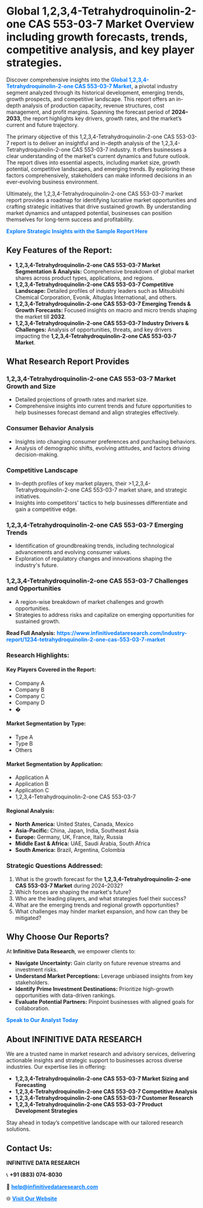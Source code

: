 <h1>Global 1,2,3,4-Tetrahydroquinolin-2-one CAS 553-03-7 Market Overview including growth forecasts, trends, competitive analysis, and key player strategies.</h1>
<p>
Discover comprehensive insights into the 
<a href="https://www.infinitivedataresearch.com/industry-report/1234-tetrahydroquinolin-2-one-cas-553-03-7-market" rel="dofollow" style="color: #007BFF; text-decoration: none;"><strong>Global 1,2,3,4-Tetrahydroquinolin-2-one CAS 553-03-7 Market</strong></a>, a pivotal industry segment analyzed through its historical development, emerging trends, growth prospects, and competitive landscape. This report offers an in-depth analysis of production capacity, revenue structures, cost management, and profit margins. Spanning the forecast period of <strong>2024–2033</strong>, the report highlights key drivers, growth rates, and the market’s current and future trajectory.
</p>
<p>
The primary objective of this 1,2,3,4-Tetrahydroquinolin-2-one CAS 553-03-7 report is to deliver an insightful and in-depth analysis of the 1,2,3,4-Tetrahydroquinolin-2-one CAS 553-03-7 industry. It offers businesses a clear understanding of the market's current dynamics and future outlook. The report dives into essential aspects, including market size, growth potential, competitive landscapes, and emerging trends. By exploring these factors comprehensively, stakeholders can make informed decisions in an ever-evolving business environment.
</p>
<p>
Ultimately, the 1,2,3,4-Tetrahydroquinolin-2-one CAS 553-03-7 market report provides a roadmap for identifying lucrative market opportunities and crafting strategic initiatives that drive sustained growth. By understanding market dynamics and untapped potential, businesses can position themselves for long-term success and profitability.
</p>
<p>
<a href="https://www.infinitivedataresearch.com/request-sample/reportId=103563" style="color: #007BFF; text-decoration: none;"><strong>Explore Strategic Insights with the Sample Report Here</strong></a>
</p>

<h2>Key Features of the Report:</h2>
<ul>
<li><strong>1,2,3,4-Tetrahydroquinolin-2-one CAS 553-03-7 Market Segmentation & Analysis:</strong> Comprehensive breakdown of global market shares across product types, applications, and regions.</li>
<li><strong>1,2,3,4-Tetrahydroquinolin-2-one CAS 553-03-7 Competitive Landscape:</strong> Detailed profiles of industry leaders such as Mitsubishi Chemical Corporation, Evonik, Altuglas International, and others.</li>
<li><strong>1,2,3,4-Tetrahydroquinolin-2-one CAS 553-03-7 Emerging Trends & Growth Forecasts:</strong> Focused insights on macro and micro trends shaping the market till <strong>2032</strong>.</li>
<li><strong>1,2,3,4-Tetrahydroquinolin-2-one CAS 553-03-7 Industry Drivers & Challenges:</strong> Analysis of opportunities, threats, and key drivers impacting the <strong>1,2,3,4-Tetrahydroquinolin-2-one CAS 553-03-7 Market</strong>.</li>
</ul>

<h2>What Research Report Provides</h2>
<h3>1,2,3,4-Tetrahydroquinolin-2-one CAS 553-03-7 Market Growth and Size</h3>
<ul>
<li>Detailed projections of growth rates and market size.</li>
<li>Comprehensive insights into current trends and future opportunities to help businesses forecast demand and align strategies effectively.</li>
</ul>

<h3>Consumer Behavior Analysis</h3>
<ul>
<li>Insights into changing consumer preferences and purchasing behaviors.</li>
<li>Analysis of demographic shifts, evolving attitudes, and factors driving decision-making.</li>
</ul>

<h3>Competitive Landscape</h3>
<ul>
<li>In-depth profiles of key market players, their >1,2,3,4-Tetrahydroquinolin-2-one CAS 553-03-7 market share, and strategic initiatives.</li>
<li>Insights into competitors' tactics to help businesses differentiate and gain a competitive edge.</li>
</ul>

<h3>1,2,3,4-Tetrahydroquinolin-2-one CAS 553-03-7 Emerging Trends</h3>
<ul>
<li>Identification of groundbreaking trends, including technological advancements and evolving consumer values.</li>
<li>Exploration of regulatory changes and innovations shaping the industry's future.</li>
</ul>

<h3>1,2,3,4-Tetrahydroquinolin-2-one CAS 553-03-7 Challenges and Opportunities</h3>
<ul>
<li>A region-wise breakdown of market challenges and growth opportunities.</li>
<li>Strategies to address risks and capitalize on emerging opportunities for sustained growth.</li>
</ul>
<p><strong>Read Full Analysis:</strong> <a href="https://www.infinitivedataresearch.com/industry-report/1234-tetrahydroquinolin-2-one-cas-553-03-7-market" rel="dofollow" style="color: #007BFF; text-decoration: none;"><strong>https://www.infinitivedataresearch.com/industry-report/1234-tetrahydroquinolin-2-one-cas-553-03-7-market</strong></a></p>
<h3>Research Highlights:</h3>
<h4>Key Players Covered in the Report:</h4>
<ul><li>Company A</li><li>Company B</li><li>Company C</li><li>Company D</li><li>�</li></ul>
<h4>Market Segmentation by Type:</h4>
<ul><li>Type A</li><li>Type B</li><li>Others</li></ul>
<h4>Market Segmentation by Application:</h4>
<ul><li>Application A</li><li>Application B</li><li>Application C</li><li>1,2,3,4-Tetrahydroquinolin-2-one CAS 553-03-7</li></ul>

<h4>Regional Analysis:</h4>
<ul>
<li><strong>North America:</strong> United States, Canada, Mexico</li>
<li><strong>Asia-Pacific:</strong> China, Japan, India, Southeast Asia</li>
<li><strong>Europe:</strong> Germany, UK, France, Italy, Russia</li>
<li><strong>Middle East & Africa:</strong> UAE, Saudi Arabia, South Africa</li>
<li><strong>South America:</strong> Brazil, Argentina, Colombia</li>
</ul>

<h3>Strategic Questions Addressed:</h3>
<ol>
<li>What is the growth forecast for the <strong>1,2,3,4-Tetrahydroquinolin-2-one CAS 553-03-7 Market</strong> during 2024–2032?</li>
<li>Which forces are shaping the market's future?</li>
<li>Who are the leading players, and what strategies fuel their success?</li>
<li>What are the emerging trends and regional growth opportunities?</li>
<li>What challenges may hinder market expansion, and how can they be mitigated?</li>
</ol>

<h2>Why Choose Our Reports?</h2>
<p>At <strong>Infinitive Data Research</strong>, we empower clients to:</p>
<ul>
<li><strong>Navigate Uncertainty:</strong> Gain clarity on future revenue streams and investment risks.</li>
<li><strong>Understand Market Perceptions:</strong> Leverage unbiased insights from key stakeholders.</li>
<li><strong>Identify Prime Investment Destinations:</strong> Prioritize high-growth opportunities with data-driven rankings.</li>
<li><strong>Evaluate Potential Partners:</strong> Pinpoint businesses with aligned goals for collaboration.</li>
</ul>
<p><a href="https://www.infinitivedataresearch.com/industry-report/1234-tetrahydroquinolin-2-one-cas-553-03-7-market" rel="dofollow" style="color: #007BFF; text-decoration: none;"><strong>Speak to Our Analyst Today</strong></a></p>

<h2>About INFINITIVE DATA RESEARCH</h2>
<p>We are a trusted name in market research and advisory services, delivering actionable insights and strategic support to businesses across diverse industries. Our expertise lies in offering:</p>
<ul>
<li><strong>1,2,3,4-Tetrahydroquinolin-2-one CAS 553-03-7 Market Sizing and Forecasting</strong></li>
<li><strong>1,2,3,4-Tetrahydroquinolin-2-one CAS 553-03-7 Competitive Analysis</strong></li>
<li><strong>1,2,3,4-Tetrahydroquinolin-2-one CAS 553-03-7 Customer Research</strong></li>
<li><strong>1,2,3,4-Tetrahydroquinolin-2-one CAS 553-03-7 Product Development Strategies</strong></li>
</ul>
<p>Stay ahead in today’s competitive landscape with our tailored research solutions.</p>

<h2>Contact Us:</h2>
<p><strong>INFINITIVE DATA RESEARCH</strong></p>
<p>📞 <strong>+91 (883) 074-8030</strong></p>
<p>📧 <strong><a href="mailto:help@infinitivedataresearch.com" style="color: #007BFF;">help@infinitivedataresearch.com</a></strong></p>
<p>🌐 <strong><a href="https://www.infinitivedataresearch.com" rel="dofollow" style="color: #007BFF;">Visit Our Website</a></strong></p>